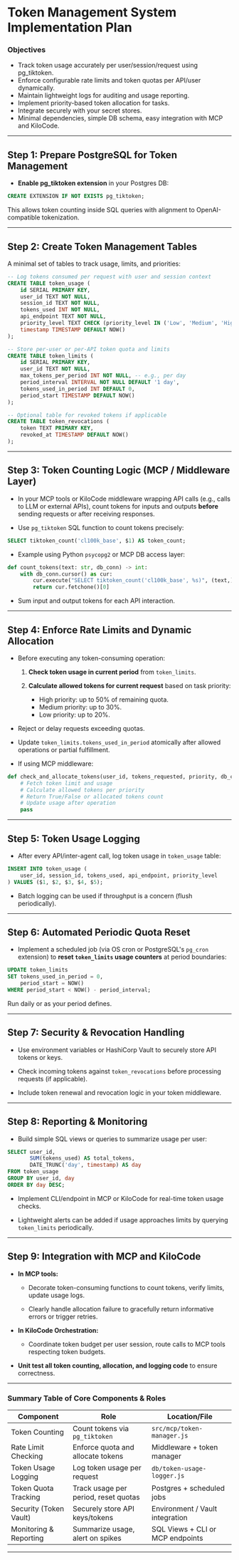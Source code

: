 
# Token Management System Implementation Plan

### Objectives
- Track token usage accurately per user/session/request using pg_tiktoken.
- Enforce configurable rate limits and token quotas per API/user dynamically.
- Maintain lightweight logs for auditing and usage reporting.
- Implement priority-based token allocation for tasks.
- Integrate securely with your secret stores.
- Minimal dependencies, simple DB schema, easy integration with MCP and KiloCode.

***

## Step 1: Prepare PostgreSQL for Token Management

- **Enable pg_tiktoken extension** in your Postgres DB:

```sql
CREATE EXTENSION IF NOT EXISTS pg_tiktoken;
```

This allows token counting inside SQL queries with alignment to OpenAI-compatible tokenization.

***

## Step 2: Create Token Management Tables

A minimal set of tables to track usage, limits, and priorities:

```sql
-- Log tokens consumed per request with user and session context
CREATE TABLE token_usage (
    id SERIAL PRIMARY KEY,
    user_id TEXT NOT NULL,
    session_id TEXT NOT NULL,
    tokens_used INT NOT NULL,
    api_endpoint TEXT NOT NULL,
    priority_level TEXT CHECK (priority_level IN ('Low', 'Medium', 'High')) NOT NULL,
    timestamp TIMESTAMP DEFAULT NOW()
);

-- Store per-user or per-API token quota and limits
CREATE TABLE token_limits (
    id SERIAL PRIMARY KEY,
    user_id TEXT NOT NULL,
    max_tokens_per_period INT NOT NULL, -- e.g., per day
    period_interval INTERVAL NOT NULL DEFAULT '1 day',
    tokens_used_in_period INT DEFAULT 0,
    period_start TIMESTAMP DEFAULT NOW()
);

-- Optional table for revoked tokens if applicable
CREATE TABLE token_revocations (
    token TEXT PRIMARY KEY,
    revoked_at TIMESTAMP DEFAULT NOW()
);
```

***

## Step 3: Token Counting Logic (MCP / Middleware Layer)

- In your MCP tools or KiloCode middleware wrapping API calls (e.g., calls to LLM or external APIs), count tokens for inputs and outputs **before** sending requests or after receiving responses.

- Use `pg_tiktoken` SQL function to count tokens precisely:

```sql
SELECT tiktoken_count('cl100k_base', $1) AS token_count;
```

- Example using Python `psycopg2` or MCP DB access layer:

```python
def count_tokens(text: str, db_conn) -> int:
    with db_conn.cursor() as cur:
        cur.execute("SELECT tiktoken_count('cl100k_base', %s)", (text,))
        return cur.fetchone()[0]
```

- Sum input and output tokens for each API interaction.

***

## Step 4: Enforce Rate Limits and Dynamic Allocation

- Before executing any token-consuming operation:

  1. **Check token usage in current period** from `token_limits`.
  
  2. **Calculate allowed tokens for current request** based on task priority:

     - High priority: up to 50% of remaining quota.
     - Medium priority: up to 30%.
     - Low priority: up to 20%.

- Reject or delay requests exceeding quotas.

- Update `token_limits.tokens_used_in_period` atomically after allowed operations or partial fulfillment.

- If using MCP middleware:

```python
def check_and_allocate_tokens(user_id, tokens_requested, priority, db_conn):
    # Fetch token limit and usage
    # Calculate allowed tokens per priority
    # Return True/False or allocated tokens count
    # Update usage after operation
    pass
```

***

## Step 5: Token Usage Logging

- After every API/inter-agent call, log token usage in `token_usage` table:

```sql
INSERT INTO token_usage (
    user_id, session_id, tokens_used, api_endpoint, priority_level
) VALUES ($1, $2, $3, $4, $5);
```

- Batch logging can be used if throughput is a concern (flush periodically).

***

## Step 6: Automated Periodic Quota Reset

- Implement a scheduled job (via OS cron or PostgreSQL's `pg_cron` extension) to **reset `token_limits` usage counters** at period boundaries:

```sql
UPDATE token_limits
SET tokens_used_in_period = 0,
    period_start = NOW()
WHERE period_start < NOW() - period_interval;
```

Run daily or as your period defines.

***

## Step 7: Security & Revocation Handling

- Use environment variables or HashiCorp Vault to securely store API tokens or keys.

- Check incoming tokens against `token_revocations` before processing requests (if applicable).

- Include token renewal and revocation logic in your token middleware.

***

## Step 8: Reporting & Monitoring

- Build simple SQL views or queries to summarize usage per user:

```sql
SELECT user_id,
       SUM(tokens_used) AS total_tokens,
       DATE_TRUNC('day', timestamp) AS day
FROM token_usage
GROUP BY user_id, day
ORDER BY day DESC;
```

- Implement CLI/endpoint in MCP or KiloCode for real-time token usage checks.

- Lightweight alerts can be added if usage approaches limits by querying `token_limits` periodically.

***

## Step 9: Integration with MCP and KiloCode

- **In MCP tools:**

  - Decorate token-consuming functions to count tokens, verify limits, update usage logs.
  
  - Clearly handle allocation failure to gracefully return informative errors or trigger retries.

- **In KiloCode Orchestration:**

  - Coordinate token budget per user session, route calls to MCP tools respecting token budgets.

- **Unit test all token counting, allocation, and logging code** to ensure correctness.

***

### Summary Table of Core Components & Roles

| Component              | Role                                    | Location/File                    |
|------------------------|-----------------------------------------|--------------------------------|
| Token Counting         | Count tokens via `pg_tiktoken`         | `src/mcp/token-manager.js`      |
| Rate Limit Checking    | Enforce quota and allocate tokens      | Middleware + token manager      |
| Token Usage Logging    | Log token usage per request             | `db/token-usage-logger.js`      |
| Token Quota Tracking   | Track usage per period, reset quotas    | Postgres + scheduled jobs       |
| Security (Token Vault) | Securely store API keys/tokens          | Environment / Vault integration |
| Monitoring & Reporting | Summarize usage, alert on spikes        | SQL Views + CLI or MCP endpoints|

***
